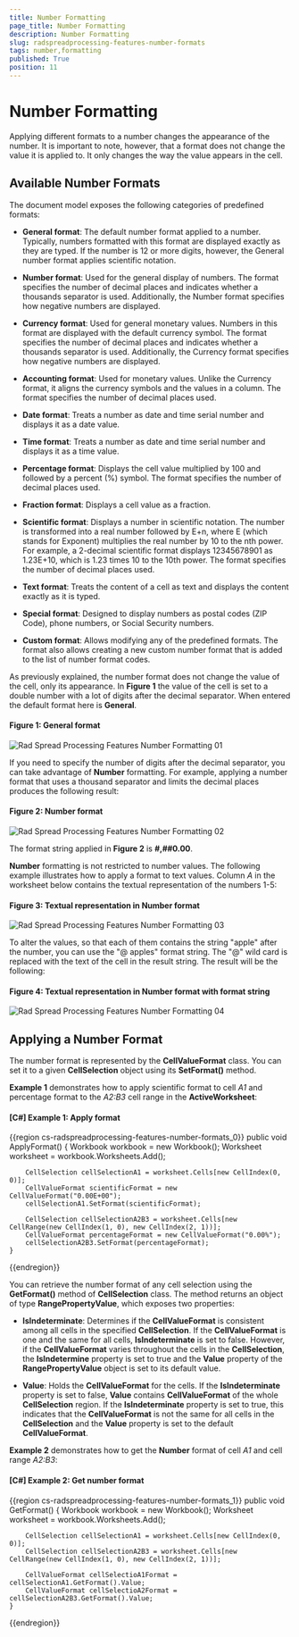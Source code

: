 ```yaml
---
title: Number Formatting
page_title: Number Formatting
description: Number Formatting
slug: radspreadprocessing-features-number-formats
tags: number,formatting
published: True
position: 11
---
```


# Number Formatting



Applying different formats to a number changes the appearance of the number. It is important to note, however, that a format does not change the value it is applied to. It only changes the way the value appears in the cell.
      

## Available Number Formats

The document model exposes the following categories of predefined formats:

* __General format__: The default number format applied to a number. Typically, numbers formatted with this format are displayed exactly as they are typed. If the number is 12 or more digits, however, the General number format applies scientific notation.
            

* __Number format__: Used for the general display of numbers. The format specifies the number of decimal places and indicates whether a thousands separator is used. Additionally, the Number format specifies how negative numbers are displayed.
            

* __Currency format__: Used for general monetary values. Numbers in this format are displayed with the default currency symbol. The format specifies the number of decimal places and indicates whether a thousands separator is used. Additionally, the Currency format specifies how negative numbers are displayed.
            

* __Accounting format__: Used for monetary values. Unlike the Currency format, it aligns the currency symbols and the values in a column. The format specifies the number of decimal places used.
            

* __Date format__: Treats a number as date and time serial number and displays it as a date value.
            

* __Time format__: Treats a number as date and time serial number and displays it as a time value.
            

* __Percentage format__: Displays the cell value multiplied by 100 and followed by a percent (%) symbol. The format specifies the number of decimal places used.
            

* __Fraction format__: Displays a cell value as a fraction.
            

* __Scientific format__: Displays a number in scientific notation. The number is transformed into a real number followed by E+n, where E (which stands for Exponent) multiplies the real number by 10 to the nth power. For example, a 2-decimal scientific format displays 12345678901 as 1.23E+10, which is 1.23 times 10 to the 10th power. The format specifies the number of decimal places used.
            

* __Text format__: Treats the content of a cell as text and displays the content exactly as it is typed.
            

* __Special format__: Designed to display numbers as postal codes (ZIP Code), phone numbers, or Social Security numbers.
            

* __Custom format__: Allows modifying any of the predefined formats. The format also allows creating a new custom number format that is added to the list of number format codes.
            

As previously explained, the number format does not change the value of the cell, only its appearance. In __Figure 1__ the value of the cell is set to a double number with a lot of digits after the decimal separator. When entered the default format here is __General__.
        

#### Figure 1: General format
![Rad Spread Processing Features Number Formatting 01](images/RadSpreadProcessing_Features_Number_Formatting_01.png)

If you need to specify the number of digits after the decimal separator, you can take advantage of __Number__ formatting. For example, applying a number format that uses a thousand separator and limits the decimal places produces the following result:
        

#### Figure 2: Number format
![Rad Spread Processing Features Number Formatting 02](images/RadSpreadProcessing_Features_Number_Formatting_02.png)

The format string applied in __Figure 2__ is __#,##0.00__.
        

__Number__ formatting is not restricted to number values. The following example illustrates how to apply a format to text values. Column *A* in the worksheet below contains the textual representation of the numbers 1-5:
        

#### Figure 3: Textual representation in Number format
![Rad Spread Processing Features Number Formatting 03](images/RadSpreadProcessing_Features_Number_Formatting_03.png)

To alter the values, so that each of them contains the string "apple" after the number, you can use the "@ apples" format string. The "@" wild card is replaced with the text of the cell in the result string. The result will be the following:
        

#### Figure 4: Textual representation in Number format with format string
![Rad Spread Processing Features Number Formatting 04](images/RadSpreadProcessing_Features_Number_Formatting_04.png)

## Applying a Number Format

The number format is represented by the __CellValueFormat__ class. You can set it to a given __CellSelection__ object using its __SetFormat()__ method.
        

__Example 1__ demonstrates how to apply scientific format to cell *A1* and percentage format to the *A2:B3* cell range in the __ActiveWorksheet__:
        

#### __[C#] Example 1: Apply format__

{{region cs-radspreadprocessing-features-number-formats_0}}
	public void ApplyFormat()
	{
	    Workbook workbook = new Workbook();
	    Worksheet worksheet = workbook.Worksheets.Add();
	
	    CellSelection cellSelectionA1 = worksheet.Cells[new CellIndex(0, 0)];
	    CellValueFormat scientificFormat = new CellValueFormat("0.00E+00");
	    cellSelectionA1.SetFormat(scientificFormat);
	
	    CellSelection cellSelectionA2B3 = worksheet.Cells[new CellRange(new CellIndex(1, 0), new CellIndex(2, 1))];
	    CellValueFormat percentageFormat = new CellValueFormat("0.00%");
	    cellSelectionA2B3.SetFormat(percentageFormat);
	}
{{endregion}}



You can retrieve the number format of any cell selection using the __GetFormat()__ method of __CellSelection__ class. The method returns an object of type __RangePropertyValue<CellValueFormat>__, which exposes two properties:
        

* __IsIndeterminate__: Determines if the __CellValueFormat__ is consistent among all cells in the specified __CellSelection__. If the __CellValueFormat__ is one and the same for all cells, __IsIndeterminate__ is set to false. However, if the __CellValueFormat__ varies throughout the cells in the __CellSelection__, the __IsIndetermine__ property is set to true and the __Value__ property of the __RangePropertyValue<T>__ object is set to its default value.
            

* __Value__: Holds the __CellValueFormat__ for the cells. If the __IsIndeterminate__ property is set to false, __Value__ contains __CellValueFormat__ of the whole __CellSelection__ region. If the __IsIndeterminate__ property is set to true, this indicates that the __CellValueFormat__ is not the same for all cells in the __CellSelection__ and the __Value__ property is set to the default __CellValueFormat__.
            

__Example 2__ demonstrates how to get the __Number__ format of cell *A1* and cell range *A2:B3*:
        

#### __[C#] Example 2: Get number format__

{{region cs-radspreadprocessing-features-number-formats_1}}
	public void GetFormat()
	{
	    Workbook workbook = new Workbook();
	    Worksheet worksheet = workbook.Worksheets.Add();
	
	    CellSelection cellSelectionA1 = worksheet.Cells[new CellIndex(0, 0)];
	    CellSelection cellSelectionA2B3 = worksheet.Cells[new CellRange(new CellIndex(1, 0), new CellIndex(2, 1))];
	
	    CellValueFormat cellSelectioA1Format = cellSelectionA1.GetFormat().Value;
	    CellValueFormat cellSelectioA2Format = cellSelectionA2B3.GetFormat().Value;
	}
{{endregion}}


